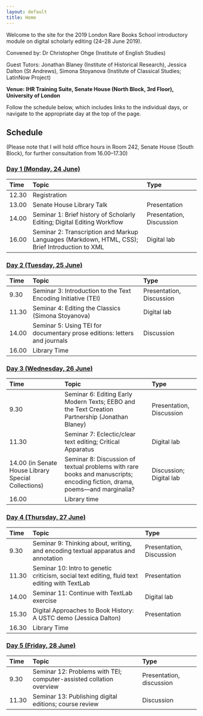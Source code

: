 ```yaml
---
layout: default
title: Home
---
```


Welcome to the site for the 2019 London Rare Books School introductory module on digital scholarly editing (24–28 June 2019).

Convened by: Dr Christopher Ohge (Institute of English Studies)

Guest Tutors: Jonathan Blaney (Institute of Historical Research), Jessica Dalton (St Andrews), Simona Stoyanova (Institute of Classical Studies; LatinNow Project)

**Venue: IHR Training Suite, Senate House (North Block, 3rd Floor), University of London**

Follow the schedule below, which includes links to the individual days, or navigate to the appropriate day at the top of the page.

## Schedule

(Please note that I will hold office hours in Room 242, Senate House (South Block), for further consultation from 16.00–17.30)

### [Day 1 (Monday, 24 June)](/2.day1.md)

Time      | Topic  | Type    |
:---------| :----- | :------ |
12.30  | Registration |             
13.00  |  Senate House Library Talk | Presentation |
14.00 | Seminar 1: Brief history of Scholarly Editing; Digital Editing Workflow  | Presentation, Discussion  |
16.00 | Seminar 2: Transcription and Markup Languages (Markdown, HTML, CSS); Brief Introduction to XML | Digital lab |

### [Day 2 (Tuesday, 25 June)](/3.day2.md)

Time     | Topic                               | Type                    |
:--------| :---------------------------------- |:------------------------|
9.30 | Seminar 3: Introduction to the Text Encoding Initiative (TEI) | Presentation, Discussion |
11.30 | Seminar 4: Editing the Classics (Simona Stoyanova) |  Digital lab             |
14.00 | Seminar 5: Using TEI for documentary prose editions: letters and journals | Discussion |
16.00 | Library Time |

### [Day 3 (Wednesday, 26 June)](/4.day3.md)

Time | Topic | Type |
:----|:-----|:------|
9.30 | Seminar 6: Editing Early Modern Texts; EEBO and the Text Creation Partnership (Jonathan Blaney) | Presentation, Discussion |
11.30  | Seminar 7: Eclectic/clear text editing; Critical Apparatus | Digital lab |
14.00 (in Senate House Library Special Collections) | Seminar 8: Discussion of textual problems with rare books and manuscripts; encoding fiction, drama, poems––and marginalia? | Discussion; Digital lab |
|16.00   | Library time   |   |

### [Day 4 (Thursday, 27 June)](/5.day4.md)

Time | Topic | Type |
:----|:------|:-----|
9.30 | Seminar 9: Thinking about, writing, and encoding textual apparatus and annotation | Presentation, Discussion |
11.30 | Seminar 10: Intro to genetic criticism, social text editing, fluid text editing with TextLab | Presentation  |
14.00 | Seminar 11: Continue with TextLab exercise | Digital lab |
15.30  | Digital Approaches to Book History: A USTC demo (Jessica Dalton) | Presentation |
16.30 | Library Time |             |

### [Day 5 (Friday, 28 June)](/6.day5.md)

Time     | Topic                               | Type                    |
:--------| :---------------------------------- |:------------------------|
9.30 | Seminar 12: Problems with TEI; computer-assisted collation overview | Presentation, discussion |
11.30 | Seminar 13: Publishing digital editions; course review | Discussion |
